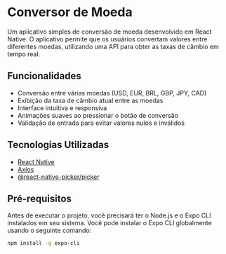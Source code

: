 # Conversor de Moeda

Um aplicativo simples de conversão de moeda desenvolvido em React Native. O aplicativo permite que os usuários convertam valores entre diferentes moedas, utilizando uma API para obter as taxas de câmbio em tempo real.

## Funcionalidades

- Conversão entre várias moedas (USD, EUR, BRL, GBP, JPY, CAD)
- Exibição da taxa de câmbio atual entre as moedas
- Interface intuitiva e responsiva
- Animações suaves ao pressionar o botão de conversão
- Validação de entrada para evitar valores nulos e inválidos

## Tecnologias Utilizadas

- [React Native](https://reactnative.dev/)
- [Axios](https://axios-http.com/)
- [@react-native-picker/picker](https://github.com/react-native-picker/picker)

## Pré-requisitos

Antes de executar o projeto, você precisará ter o Node.js e o Expo CLI instalados em seu sistema. Você pode instalar o Expo CLI globalmente usando o seguinte comando:

```bash
npm install -g expo-cli
